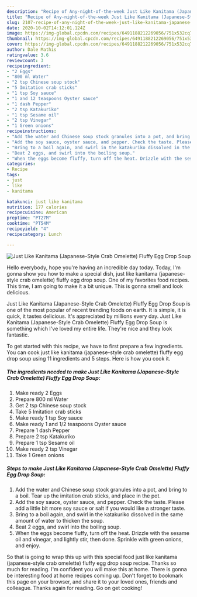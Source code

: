 ```yaml
---
description: "Recipe of Any-night-of-the-week Just Like Kanitama (Japanese-Style Crab Omelette) Fluffy Egg Drop Soup"
title: "Recipe of Any-night-of-the-week Just Like Kanitama (Japanese-Style Crab Omelette) Fluffy Egg Drop Soup"
slug: 2107-recipe-of-any-night-of-the-week-just-like-kanitama-japanese-style-crab-omelette-fluffy-egg-drop-soup
date: 2020-10-02T14:12:01.124Z
image: https://img-global.cpcdn.com/recipes/6491188212269056/751x532cq70/just-like-kanitama-japanese-style-crab-omelette-fluffy-egg-drop-soup-recipe-main-photo.jpg
thumbnail: https://img-global.cpcdn.com/recipes/6491188212269056/751x532cq70/just-like-kanitama-japanese-style-crab-omelette-fluffy-egg-drop-soup-recipe-main-photo.jpg
cover: https://img-global.cpcdn.com/recipes/6491188212269056/751x532cq70/just-like-kanitama-japanese-style-crab-omelette-fluffy-egg-drop-soup-recipe-main-photo.jpg
author: Dale Mathis
ratingvalue: 3.6
reviewcount: 3
recipeingredient:
- "2 Eggs"
- "800 ml Water"
- "2 tsp Chinese soup stock"
- "5 Imitation crab sticks"
- "1 tsp Soy sauce"
- "1 and 12 teaspoons Oyster sauce"
- "1 dash Pepper"
- "2 tsp Katakuriko"
- "1 tsp Sesame oil"
- "2 tsp Vinegar"
- "1 Green onions"
recipeinstructions:
- "Add the water and Chinese soup stock granules into a pot, and bring to a boil. Tear up the imitation crab sticks, and place in the pot."
- "Add the soy sauce, oyster sauce, and pepper. Check the taste. Please add a little bit more soy sauce or salt if you would like a stronger taste."
- "Bring to a boil again, and swirl in the katakuriko dissolved in the same amount of water to thicken the soup."
- "Beat 2 eggs, and swirl into the boiling soup."
- "When the eggs become fluffy, turn off the heat. Drizzle with the sesame oil and vinegar, and lightly stir, then done. Sprinkle with green onions, and enjoy."
categories:
- Recipe
tags:
- just
- like
- kanitama

katakunci: just like kanitama 
nutrition: 177 calories
recipecuisine: American
preptime: "PT27M"
cooktime: "PT54M"
recipeyield: "4"
recipecategory: Lunch

---
```



![Just Like Kanitama (Japanese-Style Crab Omelette) Fluffy Egg Drop Soup](https://img-global.cpcdn.com/recipes/6491188212269056/751x532cq70/just-like-kanitama-japanese-style-crab-omelette-fluffy-egg-drop-soup-recipe-main-photo.jpg)

Hello everybody, hope you're having an incredible day today. Today, I'm gonna show you how to make a special dish, just like kanitama (japanese-style crab omelette) fluffy egg drop soup. One of my favorites food recipes. This time, I am going to make it a bit unique. This is gonna smell and look delicious.



Just Like Kanitama (Japanese-Style Crab Omelette) Fluffy Egg Drop Soup is one of the most popular of recent trending foods on earth. It is simple, it is quick, it tastes delicious. It's appreciated by millions every day. Just Like Kanitama (Japanese-Style Crab Omelette) Fluffy Egg Drop Soup is something which I've loved my entire life. They're nice and they look fantastic.


To get started with this recipe, we have to first prepare a few ingredients. You can cook just like kanitama (japanese-style crab omelette) fluffy egg drop soup using 11 ingredients and 5 steps. Here is how you cook it.

<!--inarticleads1-->

##### The ingredients needed to make Just Like Kanitama (Japanese-Style Crab Omelette) Fluffy Egg Drop Soup:

1. Make ready 2 Eggs
1. Prepare 800 ml Water
1. Get 2 tsp Chinese soup stock
1. Take 5 Imitation crab sticks
1. Make ready 1 tsp Soy sauce
1. Make ready 1 and 1/2 teaspoons Oyster sauce
1. Prepare 1 dash Pepper
1. Prepare 2 tsp Katakuriko
1. Prepare 1 tsp Sesame oil
1. Make ready 2 tsp Vinegar
1. Take 1 Green onions




<!--inarticleads2-->

##### Steps to make Just Like Kanitama (Japanese-Style Crab Omelette) Fluffy Egg Drop Soup:

1. Add the water and Chinese soup stock granules into a pot, and bring to a boil. Tear up the imitation crab sticks, and place in the pot.
1. Add the soy sauce, oyster sauce, and pepper. Check the taste. Please add a little bit more soy sauce or salt if you would like a stronger taste.
1. Bring to a boil again, and swirl in the katakuriko dissolved in the same amount of water to thicken the soup.
1. Beat 2 eggs, and swirl into the boiling soup.
1. When the eggs become fluffy, turn off the heat. Drizzle with the sesame oil and vinegar, and lightly stir, then done. Sprinkle with green onions, and enjoy.




So that is going to wrap this up with this special food just like kanitama (japanese-style crab omelette) fluffy egg drop soup recipe. Thanks so much for reading. I'm confident you will make this at home. There is gonna be interesting food at home recipes coming up. Don't forget to bookmark this page on your browser, and share it to your loved ones, friends and colleague. Thanks again for reading. Go on get cooking!
